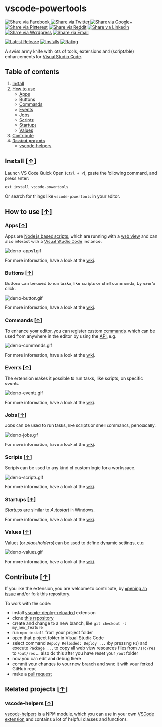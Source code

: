 # vscode-powertools

[![Share via Facebook](https://raw.githubusercontent.com/egodigital/vscode-powertools/master/img/share/Facebook.png)](https://www.facebook.com/sharer/sharer.php?u=https%3A%2F%2Fmarketplace.visualstudio.com%2Fitems%3FitemName%3Degodigital.vscode-powertools&quote=VSCode%20Kanban) [![Share via Twitter](https://raw.githubusercontent.com/egodigital/vscode-powertools/master/img/share/Twitter.png)](https://twitter.com/intent/tweet?source=https%3A%2F%2Fmarketplace.visualstudio.com%2Fitems%3FitemName%3Degodigital.vscode-powertools&text=VSCode%20Kanban:%20https%3A%2F%2Fmarketplace.visualstudio.com%2Fitems%3FitemName%3Degodigital.vscode-powertools&via=mjkloubert) [![Share via Google+](https://raw.githubusercontent.com/egodigital/vscode-powertools/master/img/share/Google+.png)](https://plus.google.com/share?url=https%3A%2F%2Fmarketplace.visualstudio.com%2Fitems%3FitemName%3Degodigital.vscode-powertools) [![Share via Pinterest](https://raw.githubusercontent.com/egodigital/vscode-powertools/master/img/share/Pinterest.png)](http://pinterest.com/pin/create/button/?url=https%3A%2F%2Fmarketplace.visualstudio.com%2Fitems%3FitemName%3Degodigital.vscode-powertools&description=Visual%20Studio%20Code%20extension%2C%20which%20receives%20and%20shows%20git%20events%20from%20webhooks.) [![Share via Reddit](https://raw.githubusercontent.com/egodigital/vscode-powertools/master/img/share/Reddit.png)](http://www.reddit.com/submit?url=https%3A%2F%2Fmarketplace.visualstudio.com%2Fitems%3FitemName%3Degodigital.vscode-powertools&title=VSCode%20Kanban) [![Share via LinkedIn](https://raw.githubusercontent.com/egodigital/vscode-powertools/master/img/share/LinkedIn.png)](http://www.linkedin.com/shareArticle?mini=true&url=https%3A%2F%2Fmarketplace.visualstudio.com%2Fitems%3FitemName%3Degodigital.vscode-powertools&title=VSCode%20Kanban&summary=Visual%20Studio%20Code%20extension%2C%20which%20receives%20and%20shows%20git%20events%20from%20webhooks.&source=https%3A%2F%2Fmarketplace.visualstudio.com%2Fitems%3FitemName%3Degodigital.vscode-powertools) [![Share via Wordpress](https://raw.githubusercontent.com/egodigital/vscode-powertools/master/img/share/Wordpress.png)](http://wordpress.com/press-this.php?u=https%3A%2F%2Fmarketplace.visualstudio.com%2Fitems%3FitemName%3Degodigital.vscode-powertools&quote=VSCode%20Kanban&s=Visual%20Studio%20Code%20extension%2C%20which%20receives%20and%20shows%20git%20events%20from%20webhooks.) [![Share via Email](https://raw.githubusercontent.com/egodigital/vscode-powertools/master/img/share/Email.png)](mailto:?subject=VSCode%20Kanban&body=Visual%20Studio%20Code%20extension%2C%20which%20receives%20and%20shows%20git%20events%20from%20webhooks.:%20https%3A%2F%2Fmarketplace.visualstudio.com%2Fitems%3FitemName%3Degodigital.vscode-powertools)


[![Latest Release](https://vsmarketplacebadge.apphb.com/version-short/egodigital.vscode-powertools.svg)](https://marketplace.visualstudio.com/items?itemName=egodigital.vscode-powertools)
[![Installs](https://vsmarketplacebadge.apphb.com/installs/egodigital.vscode-powertools.svg)](https://marketplace.visualstudio.com/items?itemName=egodigital.vscode-powertools)
[![Rating](https://vsmarketplacebadge.apphb.com/rating-short/egodigital.vscode-powertools.svg)](https://marketplace.visualstudio.com/items?itemName=egodigital.vscode-powertools#review-details)

A swiss army knife with lots of tools, extensions and (scriptable) enhancements for [Visual Studio Code](https://code.visualstudio.com/).

## Table of contents

1. [Install](#install-)
2. [How to use](#how-to-use-)
   * [Apps](#apps-)
   * [Buttons](#buttons-)
   * [Commands](#commands-)
   * [Events](#events-)
   * [Jobs](#jobs-)
   * [Scripts](#scripts-)
   * [Startups](#startups-)
   * [Values](#values-)
3. [Contribute](#contribute-)
4. [Related projects](#related-projects-)
   * [vscode-helpers](#vscode-helpers-)

## Install [[&uarr;](#table-of-contents)]

Launch VS Code Quick Open (`Ctrl + P`), paste the following command, and press enter:

```bash
ext install vscode-powertools
```

Or search for things like `vscode-powertools` in your editor.

## How to use [[&uarr;](#table-of-contents)]

### Apps [[&uarr;](#settings-)]

Apps are [Node.js based scripts](https://nodejs.org/), which are running with a [web view](https://code.visualstudio.com/api/extension-guides/webview) and can also interact with a [Visual Studio Code](https://code.visualstudio.com/api/references/vscode-api) instance.

![demo-apps1.gif](https://raw.githubusercontent.com/mkloubertego/vscode-powertools/master/img/demo-apps1.gif)

For more information, have a look at the [wiki](https://github.com/mkloubertego/vscode-powertools/wiki/Apps).

### Buttons [[&uarr;](#settings-)]

Buttons can be used to run tasks, like scripts or shell commands, by user's click.

![demo-button.gif](https://raw.githubusercontent.com/mkloubertego/vscode-powertools/master/img/demo-buttons.gif)

For more information, have a look at the [wiki](https://github.com/mkloubertego/vscode-powertools/wiki/Buttons).

### Commands [[&uarr;](#settings-)]

To enhance your editor, you can register custom [commands](https://code.visualstudio.com/api/references/commands), which can be used from anywhere in the editor, by using the [API](https://code.visualstudio.com/api/references/vscode-api), e.g.

![demo-commands.gif](https://raw.githubusercontent.com/mkloubertego/vscode-powertools/master/img/demo-commands.gif)

For more information, have a look at the [wiki](https://github.com/mkloubertego/vscode-powertools/wiki/Commands).

### Events [[&uarr;](#settings-)]

The extension makes it possible to run tasks, like scripts, on specific events.

![demo-events.gif](https://raw.githubusercontent.com/mkloubertego/vscode-powertools/master/img/demo-events.gif)

For more information, have a look at the [wiki](https://github.com/mkloubertego/vscode-powertools/wiki/Events).

### Jobs [[&uarr;](#settings-)]

Jobs can be used to run tasks, like scripts or shell commands, periodically.

![demo-jobs.gif](https://raw.githubusercontent.com/mkloubertego/vscode-powertools/master/img/demo-jobs.gif)

For more information, have a look at the [wiki](https://github.com/mkloubertego/vscode-powertools/wiki/Jobs).

### Scripts [[&uarr;](#settings-)]

Scripts can be used to any kind of custom logic for a workspace.

![demo-scripts.gif](https://raw.githubusercontent.com/mkloubertego/vscode-powertools/master/img/demo-scripts.gif)

For more information, have a look at the [wiki](https://github.com/mkloubertego/vscode-powertools/wiki/Scripts).

### Startups [[&uarr;](#settings-)]

*Startups* are similar to *Autostart* in Windows.

For more information, have a look at the [wiki](https://github.com/mkloubertego/vscode-powertools/wiki/Startups).

### Values [[&uarr;](#settings-)]

Values (or *placeholders*) can be used to define dynamic settings, e.g.

![demo-values.gif](https://raw.githubusercontent.com/mkloubertego/vscode-powertools/master/img/demo-values.gif)

For more information, have a look at the [wiki](https://github.com/mkloubertego/vscode-powertools/wiki/Values).

## Contribute [[&uarr;](#table-of-contents)]

If you like the extension, you are welcome to contribute, by [opening an issue](https://github.com/egodigital/vscode-powertools/issues) and/or fork this repository.

To work with the code:

* install [vscode-deploy-reloaded](https://marketplace.visualstudio.com/items?itemName=mkloubert.vscode-deploy-reloaded) extension
* clone [this repository](https://github.com/egodigital/vscode-powertools)
* create and change to a new branch, like `git checkout -b my_new_feature`
* run `npm install` from your project folder
* open that project folder in Visual Studio Code
* select command `Deploy Reloaded: Deploy ...` (by pressing `F1`) and execute `Package ...` to copy all web view resources files from `/src/res` to `/out/res` ... also do this after you have reset your `/out` folder
* now you can edit and debug there
* commit your changes to your new branch and sync it with your forked GitHub repo
* make a [pull request](https://github.com/egodigital/vscode-powertools/pulls)

## Related projects [[&uarr;](#table-of-contents)]

### vscode-helpers [[&uarr;](#related-projects-)]

[vscode-helpers](https://github.com/mkloubert/vscode-helpers) is a NPM module, which you can use in your own [VSCode extension](https://code.visualstudio.com/docs/extensions/overview) and contains a lot of helpful classes and functions.
